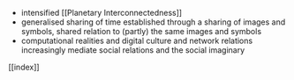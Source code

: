 - intensified [[Planetary Interconnectedness]] 
- generalised sharing of time established through a sharing of images and symbols, shared relation to (partly) the same images and symbols 
- computational realities and digital culture and network relations increasingly mediate social relations and the social imaginary

[[index]]